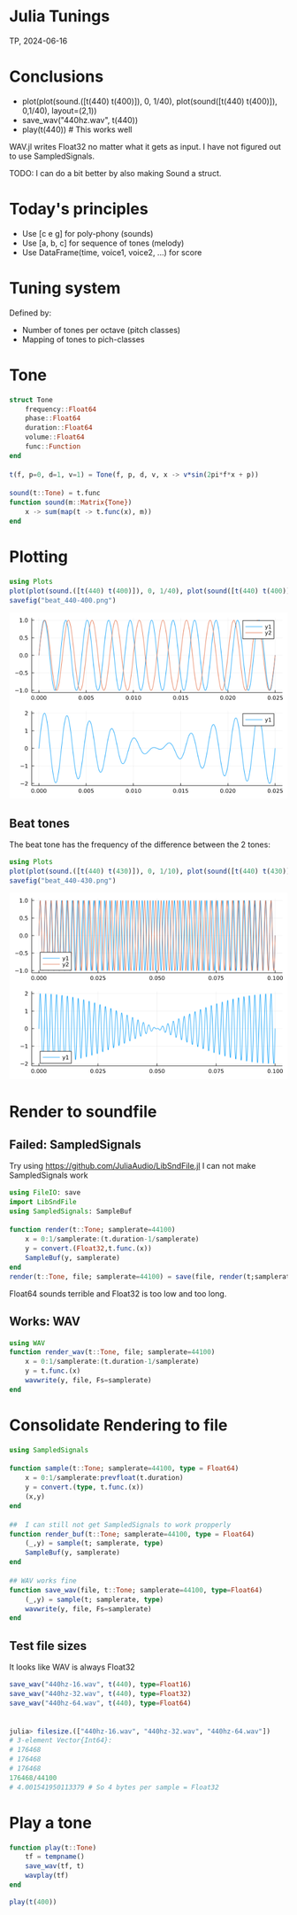 # Julia Tunings
TP, 2024-06-16

# Conclusions

* plot(plot(sound.([t(440) t(400)]), 0, 1/40), plot(sound([t(440) t(400)]), 0,1/40), layout=(2,1))
* save_wav("440hz.wav", t(440))
* play(t(440)) # This works well

WAV.jl writes Float32 no matter what it gets as input.
I have not figured out to use SampledSignals.

TODO: I can do a bit better by also making Sound a struct.

# Today's principles

* Use [c e g] for poly-phony (sounds)
* Use [a, b, c] for sequence of tones (melody)
* Use DataFrame(time, voice1, voice2, ...) for score

# Tuning system

Defined by:

* Number of tones per octave (pitch classes)
* Mapping of tones to pich-classes

# Tone

``` julia
struct Tone
    frequency::Float64
    phase::Float64
    duration::Float64
    volume::Float64
    func::Function
end

t(f, p=0, d=1, v=1) = Tone(f, p, d, v, x -> v*sin(2pi*f*x + p))

sound(t::Tone) = t.func
function sound(m::Matrix{Tone})
    x -> sum(map(t -> t.func(x), m))
end

```

# Plotting

``` julia
using Plots
plot(plot(sound.([t(440) t(400)]), 0, 1/40), plot(sound([t(440) t(400)]), 0,1/40), layout=(2,1))
savefig("beat_440-400.png")
```

![40hz beat](beat_440-400.png)


## Beat tones

The beat tone has the frequency of the difference between the 2 tones:


``` julia
using Plots
plot(plot(sound.([t(440) t(430)]), 0, 1/10), plot(sound([t(440) t(430)]), 0,1/10), layout=(2,1))
savefig("beat_440-430.png")

```

![10hz beat](beat_440-430.png)

# Render to soundfile

## Failed: SampledSignals

Try using https://github.com/JuliaAudio/LibSndFile.jl
I can not make SampledSignals work

``` julia
using FileIO: save
import LibSndFile
using SampledSignals: SampleBuf

function render(t::Tone; samplerate=44100)
    x = 0:1/samplerate:(t.duration-1/samplerate)
    y = convert.(Float32,t.func.(x))
    SampleBuf(y, samplerate)
end
render(t::Tone, file; samplerate=44100) = save(file, render(t;samplerate))
```

Float64 sounds terrible and Float32 is too low and too long.

## Works: WAV

``` julia
using WAV
function render_wav(t::Tone, file; samplerate=44100)
    x = 0:1/samplerate:(t.duration-1/samplerate)
    y = t.func.(x)
    wavwrite(y, file, Fs=samplerate)
end

```

# Consolidate Rendering to file


``` julia
using SampledSignals

function sample(t::Tone; samplerate=44100, type = Float64)
    x = 0:1/samplerate:prevfloat(t.duration)
    y = convert.(type, t.func.(x))
    (x,y)
end

##  I can still not get SampledSignals to work propperly
function render_buf(t::Tone; samplerate=44100, type = Float64)
    (_,y) = sample(t; samplerate, type)
    SampleBuf(y, samplerate)
end

## WAV works fine
function save_wav(file, t::Tone; samplerate=44100, type=Float64)
    (_,y) = sample(t; samplerate, type)
    wavwrite(y, file, Fs=samplerate)
end

```

## Test file sizes

It looks like WAV is always Float32

``` julia
save_wav("440hz-16.wav", t(440), type=Float16)
save_wav("440hz-32.wav", t(440), type=Float32)
save_wav("440hz-64.wav", t(440), type=Float64)


julia> filesize.(["440hz-16.wav", "440hz-32.wav", "440hz-64.wav"])
# 3-element Vector{Int64}:
# 176468
# 176468
# 176468
176468/44100
# 4.001541950113379 # So 4 bytes per sample = Float32
```

# Play a tone

```julia
function play(t::Tone)
    tf = tempname()
    save_wav(tf, t)
    wavplay(tf)
end
```

``` julia
play(t(400))

```
